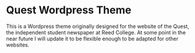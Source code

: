 # Quest Wordpress Theme
This is a Wordpress theme originally designed for the website of the Quest, the independent student newspaper at Reed College.
At some point in the near future I will update it to be flexible enough to be adapted for other websites. 

